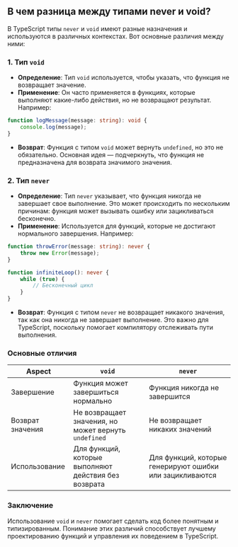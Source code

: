 ## В чем разница между типами never и void?

В TypeScript типы `never` и `void` имеют разные назначения и используются в различных контекстах. Вот основные различия между ними:

### 1. Тип `void`

- **Определение**: Тип `void` используется, чтобы указать, что функция не возвращает значение.
- **Применение**: Он часто применяется в функциях, которые выполняют какие-либо действия, но не возвращают результат. Например:

```typescript
function logMessage(message: string): void {
    console.log(message);
}
```

- **Возврат**: Функция с типом `void` может вернуть `undefined`, но это не обязательно. Основная идея — подчеркнуть, что функция не предназначена для возврата значимого значения.

### 2. Тип `never`

- **Определение**: Тип `never` указывает, что функция никогда не завершает свое выполнение. Это может происходить по нескольким причинам: функция может вызывать ошибку или зацикливаться бесконечно.
- **Применение**: Используется для функций, которые не достигают нормального завершения. Например:

```typescript
function throwError(message: string): never {
    throw new Error(message);
}

function infiniteLoop(): never {
    while (true) {
        // Бесконечный цикл
    }
}
```

- **Возврат**: Функция с типом `never` не возвращает никакого значения, так как она никогда не завершает выполнение. Это важно для TypeScript, поскольку помогает компилятору отслеживать пути выполнения.

### Основные отличия

| Aspect         | `void`                          | `never`                            |
|----------------|----------------------------------|------------------------------------|
| Завершение     | Функция может завершиться нормально | Функция никогда не завершится       |
| Возврат значения| Не возвращает значения, но может вернуть `undefined` | Не возвращает никаких значений      |
| Использование   | Для функций, которые выполняют действия без возврата | Для функций, которые генерируют ошибки или зацикливаются |

### Заключение

Использование `void` и `never` помогает сделать код более понятным и типизированным. Понимание этих различий способствует лучшему проектированию функций и управления их поведением в TypeScript.
